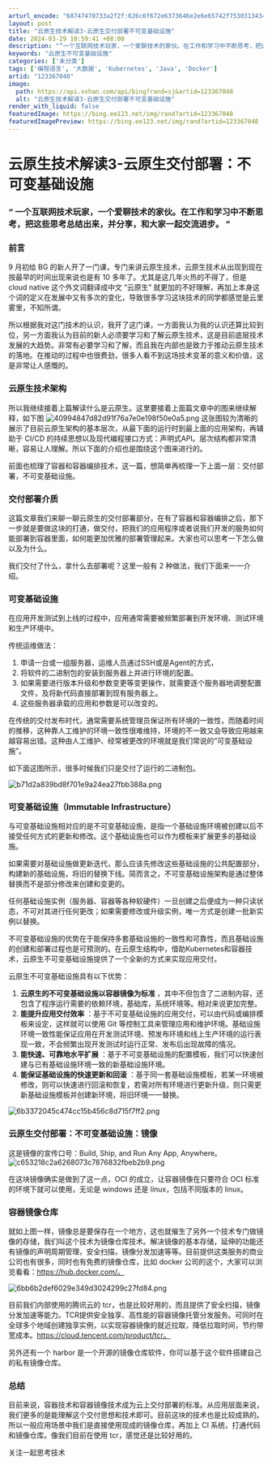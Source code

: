 ```yaml
---
arturl_encode: "68747470733a2f2f:626c6f672e6373646e2e6e65742f753031343435383639322f:61727469636c652f64657461696c732f313233333637303438"
layout: post
title: "云原生技术解读3-云原生交付部署不可变基础设施"
date: 2024-03-29 10:59:41 +08:00
description: "“一个互联网技术玩家，一个爱聊技术的家伙。在工作和学习中不断思考，把这些思考总结出来，并分享，和大家"
keywords: "云原生不可变基础设施"
categories: ['未分类']
tags: ['编程语言', '大数据', 'Kubernetes', 'Java', 'Docker']
artid: "123367048"
image:
  path: https://api.vvhan.com/api/bing?rand=sj&artid=123367048
  alt: "云原生技术解读3-云原生交付部署不可变基础设施"
render_with_liquid: false
featuredImage: https://bing.ee123.net/img/rand?artid=123367048
featuredImagePreview: https://bing.ee123.net/img/rand?artid=123367048
---
```


# 云原生技术解读3-云原生交付部署：不可变基础设施

### **“** 一个互联网技术玩家，一个爱聊技术的家伙。在工作和学习中不断思考，把这些思考总结出来，并分享，和大家一起交流进步。 **”**

### 前言

9 月初给 BG 的新人开了一门课，专门来讲云原生技术，云原生技术从出现到现在按最早的时间出现来说也是有 10 多年了。尤其是这几年火热的不得了，但是 cloud native 这个外文词翻译成中文 “云原生” 就更加的不好理解，再加上本身这个词的定义在发展中又有多次的变化，导致很多学习这块技术的同学都感觉是云里雾里，不知所谓。

所以根据我对这门技术的认识，我开了这门课，一方面我认为我的认识还算比较到位，另一方面我认为目前的新人必须要学习和了解云原生技术，这是目前底层技术发展的大趋势。非常有必要学习和了解，而且我在内部也是致力于推动云原生技术的落地。在推动的过程中也很费劲，很多人看不到这场技术变革的意义和价值，这是非常让人感慨的。

### 云原生技术架构

所以我继续接着上篇解读什么是云原生。这里要接着上面篇文章中的图来继续解释，如下图
![40994847d82d91f76a7e0e198f50e0a5.png](https://i-blog.csdnimg.cn/blog_migrate/0e5709cac9c5b3a395305215dee67095.png)
这张图较为清晰的展示了目前云原生架构的基本层次，从最下面的运行时到最上面的应用架构，再辅助于 CI/CD 的持续思想以及现代编程接口方式：声明式API。层次结构都非常清晰，容易让人理解。所以下面的介绍也是围绕这个图来进行的。

前面也梳理了容器和容器编排技术，这一篇，想简单再梳理一下上面一层：交付部署，不可变基础设施。

### 交付部署介质

这篇文章我们来聊一聊云原生的交付部署部分，在有了容器和容器编排之后，那下一步就是要做这块的打通，做交付，把我们的应用程序或者说我们开发的服务如何能部署到容器里面，如何能更加优雅的部署管理起来。大家也可以思考一下怎么做以及为什么。

我们交付了什么，拿什么去部署呢？这里一般有 2 种做法，我们下面来一一介绍。

### 可变基础设施

在应用开发测试到上线的过程中，应用通常需要被频繁部署到开发环境、测试环境和生产环境中。

传统运维做法：

1. 申请一台或一组服务器，运维人员通过SSH或是Agent的方式，
2. 将软件的二进制包的安装到服务器上并进行环境的配置。
3. 如果需要进行版本升级和参数变更等变更操作，就需要逐个服务器地调整配置文件，及将新代码直接部署到现有服务器上。
4. 这些服务器承载的应用和参数是可以改变的。

在传统的交付发布时代，通常需要系统管理员保证所有环境的一致性，而随着时间的推移，这种靠人工维护的环境一致性很难维持，环境的不一致又会导致应用越来越容易出错。这种由人工维护、经常被更改的环境就是我们常说的“可变基础设施”。

如下面这图所示，很多时候我们只是交付了运行的二进制包。

![b71d2a839bd8f701e9a24ea27fbb388a.png](https://i-blog.csdnimg.cn/blog_migrate/0998a2bb0839acdf0d2977530bde5076.png)

### 可变基础设施（Immutable Infrastructure）

与可变基础设施相对应的是不可变基础设施，是指一个基础设施环境被创建以后不接受任何方式的更新和修改。这个基础设施也可以作为模板来扩展更多的基础设施。

如果需要对基础设施做更新迭代，那么应该先修改这些基础设施的公共配置部分，构建新的基础设施，将旧的替换下线。简而言之，不可变基础设施架构是通过整体替换而不是部分修改来创建和变更的。

任何基础设施实例（服务器、容器等各种软硬件）一旦创建之后便成为一种只读状态，不可对其进行任何更改；如果需要修改或升级实例，唯一方式是创建一批新实例以替换。

不可变基础设施的优势在于能保持多套基础设施的一致性和可靠性，而且基础设施的创建和部署过程也是可预测的。在云原生结构中，借助Kubernetes和容器技术，云原生不可变基础设施提供了一个全新的方式来实现应用交付。

云原生不可变基础设施具有以下优势：

1. **云原生的不可变基础设施以容器镜像为标准**
   ，其中不但包含了二进制内容，还包含了程序运行需要的依赖环境，基础库，系统环境等。相对来说更加完整。
2. **能提升应用交付效率**
   ：基于不可变基础设施的应用交付，可以由代码或编排模板来设定，这样就可以使用 Git 等控制工具来管理应用和维护环境。基础设施环境一致性能保证应用在开发测试环境、预发布环境和线上生产环境的运行表现一致，不会频繁出现开发测试时运行正常、发布后出现故障的情况。
3. **能快速、可靠地水平扩展**
   ：基于不可变基础设施的配置模板，我们可以快速创建与已有基础设施环境一致的新基础设施环境。
4. **能保证基础设施的快速更新和回滚**
   ：基于同一套基础设施模板，若某一环境被修改，则可以快速进行回滚和恢复，若需对所有环境进行更新升级，则只需更新基础设施模板并创建新环境，将旧环境一一替换。

![6b3372045c474cc15b456c8d715f7ff2.png](https://i-blog.csdnimg.cn/blog_migrate/ec47bde91055a233ed0ead5974f26edb.png)

### 云原生交付部署：不可变基础设施：镜像

这是镜像的宣传口号：Build, Ship, and Run Any App, Anywhere。
![c653218c2a6268073c7876832fbeb2b9.png](https://i-blog.csdnimg.cn/blog_migrate/cc2cbfd51f428fe5968cdab209fb14d9.png)

在这块镜像确实是做到了这一点，OCI 的成立，让容器镜像在只要符合 OCI 标准的环境下就可以使用，无论是 windows 还是 linux，包括不同版本的 linux。

### 容器镜像仓库

就如上图一样，镜像总是要保存在一个地方，这也就催生了另外一个技术专门做镜像的存储，我们叫这个技术为镜像仓库技术。解决镜像的基本存储，延伸的功能还有镜像的声明周期管理，安全扫描，镜像分发加速等等。目前提供这类服务的商业公司也有很多，同时也有免费的镜像仓库，比如 docker 公司的这个，大家可以浏览看看：https://hub.docker.com/。

![6bb6b2def6029e349d3024299c27fd84.png](https://i-blog.csdnimg.cn/blog_migrate/6a1b007b2ed61b3113be0618f097a85b.png)

目前我们内部使用的腾讯云的 tcr，也是比较好用的，而且提供了安全扫描，镜像分发加速等能力。TCR提供安全独享、高性能的容器镜像托管分发服务。可同时在全球多个地域创建独享实例，以实现容器镜像的就近拉取，降低拉取时间，节约带宽成本。https://cloud.tencent.com/product/tcr。

另外还有一个 harbor 是一个开源的镜像仓库软件，你可以基于这个软件搭建自己的私有镜像仓库。

### 总结

目前来说，容器技术和容器镜像技术成为云上交付部署的标准。从应用层面来说，我们更多的是能理解这个交付思想和技术即可。目前这块的技术也是比较成熟的。所以一般应用场景中我们是直接使用现成的镜像仓库，再加上 CI 系统，打通代码和镜像仓库。像我们目前在使用 tcr，感觉还是比较好用的。

关注一起思考技术